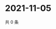 # 2021-11-05

共 0 条

<!-- BEGIN WEIBO -->
<!-- 最后更新时间 Fri Nov 05 2021 10:26:24 GMT+0800 (China Standard Time) -->

<!-- END WEIBO -->
